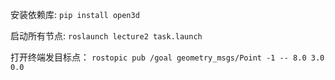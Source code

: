 安装依赖库:
`pip install open3d`

启动所有节点:
`roslaunch lecture2 task.launch`

打开终端发目标点：
`rostopic pub /goal geometry_msgs/Point -1 -- 8.0 3.0 0.0`

